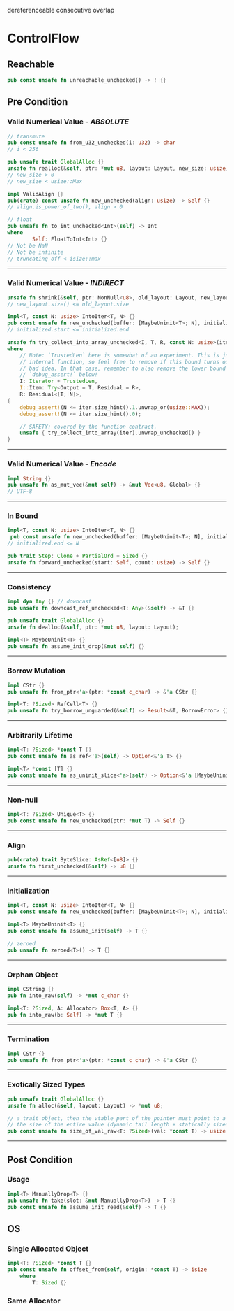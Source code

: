 dereferenceable
consecutive
overlap

# ControlFlow
## Reachable
```rust
pub const unsafe fn unreachable_unchecked() -> ! {}
```

## Pre Condition

### Valid Numerical Value - _ABSOLUTE_
```rust
// transmute
pub const unsafe fn from_u32_unchecked(i: u32) -> char
// i < 256
```

```rust
pub unsafe trait GlobalAlloc {}
unsafe fn realloc(&self, ptr: *mut u8, layout: Layout, new_size: usize) -> *mut u8 {}
// new_size > 0
// new_size < usize::Max
```

```rust
impl ValidAlign {}
pub(crate) const unsafe fn new_unchecked(align: usize) -> Self {}
// align.is_power_of_two(), align > 0
```

```rust
// float
pub unsafe fn to_int_unchecked<Int>(self) -> Int
where
        Self: FloatToInt<Int> {}
// Not be NaN
// Not be infinite
// truncating off < isize::max
```
---- 

### Valid Numerical Value - _INDIRECT_
```rust
unsafe fn shrink(&self, ptr: NonNull<u8>, old_layout: Layout, new_layout: Layout) -> Result<NonNull<[u8]>, AllocError> {}
// new_layout.size() <= old_layout.size
```

```rust
impl<T, const N: usize> IntoIter<T, N> {}
pub const unsafe fn new_unchecked(buffer: [MaybeUninit<T>; N], initialized: Range<usize>) -> Self {}
// initialized.start <= initialized.end
```

```rust
unsafe fn try_collect_into_array_unchecked<I, T, R, const N: usize>(iter: &mut I) -> R::TryType
where
    // Note: `TrustedLen` here is somewhat of an experiment. This is just an
    // internal function, so feel free to remove if this bound turns out to be a
    // bad idea. In that case, remember to also remove the lower bound
    // `debug_assert!` below!
    I: Iterator + TrustedLen,
    I::Item: Try<Output = T, Residual = R>,
    R: Residual<[T; N]>,
{
    debug_assert!(N <= iter.size_hint().1.unwrap_or(usize::MAX));
    debug_assert!(N <= iter.size_hint().0);

    // SAFETY: covered by the function contract.
    unsafe { try_collect_into_array(iter).unwrap_unchecked() }
}
```
---- 

### Valid Numerical Value - _Encode_
```rust
impl String {}
pub unsafe fn as_mut_vec(&mut self) -> &mut Vec<u8, Global> {}
// UTF-8
```
----

### In Bound
```rust
impl<T, const N: usize> IntoIter<T, N> {}
 pub const unsafe fn new_unchecked(buffer: [MaybeUninit<T>; N], initialized: Range<usize>) -> Self {}
// initialized.end <= N
```

```rust
pub trait Step: Clone + PartialOrd + Sized {}
unsafe fn forward_unchecked(start: Self, count: usize) -> Self {}
```
---- 

### Consistency
```rust
impl dyn Any {} // downcast
pub unsafe fn downcast_ref_unchecked<T: Any>(&self) -> &T {}
```

```rust
pub unsafe trait GlobalAlloc {}
unsafe fn dealloc(&self, ptr: *mut u8, layout: Layout);
```

```rust
impl<T> MaybeUninit<T> {}
pub unsafe fn assume_init_drop(&mut self) {}
```
---- 

### Borrow Mutation
```rust
impl CStr {}
pub unsafe fn from_ptr<'a>(ptr: *const c_char) -> &'a CStr {}
```

```rust
impl<T: ?Sized> RefCell<T> {}
pub unsafe fn try_borrow_unguarded(&self) -> Result<&T, BorrowError> {}
```
---- 

### Arbitrarily Lifetime
```rust
impl<T: ?Sized> *const T {}
pub const unsafe fn as_ref<'a>(self) -> Option<&'a T> {}
```

```rust
impl<T> *const [T] {}
pub const unsafe fn as_uninit_slice<'a>(self) -> Option<&'a [MaybeUninit<T>]> {}
```
---- 

### Non-null
```rust
impl<T: ?Sized> Unique<T> {}
pub const unsafe fn new_unchecked(ptr: *mut T) -> Self {}
```
---- 

### Align
```rust
pub(crate) trait ByteSlice: AsRef<[u8]> {}
unsafe fn first_unchecked(&self) -> u8 {}
```
---- 

### Initialization
```rust
impl<T, const N: usize> IntoIter<T, N> {}
pub const unsafe fn new_unchecked(buffer: [MaybeUninit<T>; N], initialized: Range<usize>) -> Self {}
```

```rust
impl<T> MaybeUninit<T> {}
pub const unsafe fn assume_init(self) -> T {}
```

```rust
// zeroed
pub unsafe fn zeroed<T>() -> T {}
```
---- 

### Orphan Object
```rust
impl CString {}
pub fn into_raw(self) -> *mut c_char {}
```

```rust
impl<T: ?Sized, A: Allocator> Box<T, A> {}
pub fn into_raw(b: Self) -> *mut T {}
```
----

### Termination
```rust
impl CStr {}
pub unsafe fn from_ptr<'a>(ptr: *const c_char) -> &'a CStr {}
```
---- 

### Exotically Sized Types
```rust
pub unsafe trait GlobalAlloc {}
unsafe fn alloc(&self, layout: Layout) -> *mut u8;
```

```rust
// a trait object, then the vtable part of the pointer must point to a valid vtable acquired by an unsizing coercion
// the size of the entire value (dynamic tail length + statically sized prefix) must fit in isize.
pub const unsafe fn size_of_val_raw<T: ?Sized>(val: *const T) -> usize {}
```
---- 

## Post Condition

### Usage
```rust
impl<T> ManuallyDrop<T> {}
pub unsafe fn take(slot: &mut ManuallyDrop<T>) -> T {}
pub const unsafe fn assume_init_read(&self) -> T {}
```


## OS
### Single Allocated Object
```rust
impl<T: ?Sized> *const T {}
pub const unsafe fn offset_from(self, origin: *const T) -> isize
    where
        T: Sized {}
```
### Same Allocator
